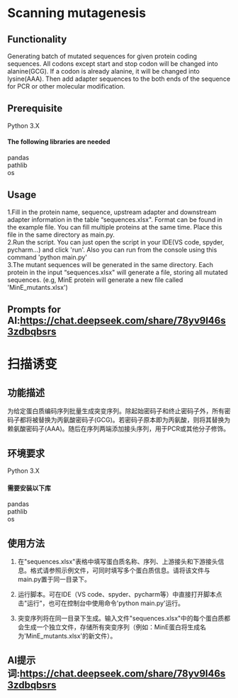 # Scanning mutagenesis 

## Functionality
Generating batch of mutated sequences for given protein coding sequences. All codons except start and stop codon will be changed into alanine(GCG). If a codon is already alanine, it will be changed into lysine(AAA). Then add adapter sequences to the both ends of the sequence for PCR or other molecular modification.

## Prerequisite
Python 3.X  

#### The following libraries are needed
pandas  
pathlib  
os
## Usage
1.Fill in the protein name, sequence, upstream adapter and downstream adapter information in the table “sequences.xlsx". Format can be found in the example file. You can fill multiple proteins at the same time. Place this file in the same directory as main.py.  
2.Run the script. You can just open the script in your IDE(VS code, spyder, pycharm...) and click 'run'. Also you can run from the console using this command 'python main.py'  
3.The mutant sequences will be generated in the same directory. Each protein in the input “sequences.xlsx" will generate a file, storing all mutated sequences. (e.g, MinE protein will generate a new file called 'MinE_mutants.xlsx')
## Prompts for AI:https://chat.deepseek.com/share/78yv9l46s3zdbqbsrs




# 扫描诱变

## 功能描述
为给定蛋白质编码序列批量生成突变序列。除起始密码子和终止密码子外，所有密码子都将被替换为丙氨酸密码子(GCG)。若密码子原本即为丙氨酸，则将其替换为赖氨酸密码子(AAA)。随后在序列两端添加接头序列，用于PCR或其他分子修饰。

## 环境要求
Python 3.X  

#### 需要安装以下库
pandas  
pathlib  
os

## 使用方法
1. 在"sequences.xlsx"表格中填写蛋白质名称、序列、上游接头和下游接头信息。格式请参照示例文件，可同时填写多个蛋白质信息。请将该文件与main.py置于同一目录下。  
2. 运行脚本。可在IDE（VS code、spyder、pycharm等）中直接打开脚本点击"运行"，也可在控制台中使用命令'python main.py'运行。  

3. 突变序列将在同一目录下生成。输入文件"sequences.xlsx"中的每个蛋白质都会生成一个独立文件，存储所有突变序列（例如：MinE蛋白将生成名为'MinE_mutants.xlsx'的新文件）。
## AI提示词:https://chat.deepseek.com/share/78yv9l46s3zdbqbsrs
